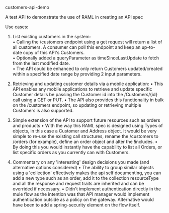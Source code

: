 customers-api-demo

 A test API to demonstrate the use of RAML in creating an API spec

Use cases:

1.	List existing customers in the system: <br>
•	Calling the /customers endpoint using a get request will return a list of all customers. A consumer can poll this endpoint and keep an up-to-date copy of this API's Customers.<br>
•	Optionally added a queryParameter as timeSinceLastUpdate to fetch from the last modified date.<br>
•	The API could be enhanced to only return Customers updated/created within a specified date range by providing 2 input parameters.<br>

2.	Retrieving and updating customer details via a mobile application:
•	This API enables any mobile applications to retrieve and update specific Customer details be passing the Customer id into the /Customers/{id} call using a GET or PUT.
•	The API also provides this functionality in bulk on the /customers endpoint, so updating or retrieving multiple Customers is also supported.

3.	Simple extension of the API to support future resources such as orders and products
•	With the way this RAML spec is designed using Types of objects, in this case a Customer and Address object. It would be very simple to re-use the existing call structures, rename the /customers to /orders (for example), define an order object and alter the !includes.
•	By doing this you would instantly have the capability to list all Orders, or list specific orders as you currently can with Customers.

4.	Commentary on any 'interesting' design decisions you made (and alternative options considered)
•	The ability to group similar objects using a 'collection' effectively makes the api self documenting, you can add a new type such as an order, add it to the collection resourceType and all the response and request traits are inherited and can be overrided if necessary.
•	Didn't implement authentication directly in the mule flow as the intention was that API manager would implement authentication outside as a policy on the gateway. Alternative would have been to add a spring-security element on the flow itself.
 
